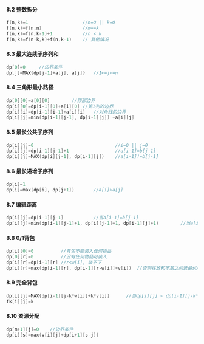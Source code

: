 



#### 8.2 整数拆分

```C++
f(n,k)=1					//n=0 || k=0
f(n,k)=f(n,n)				//m==k
f(n,k)=f(n,k-1)+1			//n < k
f(n,k)=f(n-k,k)+f(n,k-1)	// 其他情况
```

#### 8.3 最大连续子序列和

```C++
dp[0]=0		//边界条件
dp[j]=MAX{dp[j-1]+a[j], a[j]}	//1<=j<=n
```

#### 8.4 三角形最小路径

```C++
dp[0][0]=a[0][0]		//顶部边界
dp[i][0]=dp[i-1][0]+a[i][0]	//第1列的边界
dp[i][i]=dp[i-1][i-1]+a[i][i]	//对角线的边界
dp[i][j]=min(dp[i-1][j-1], dp[i-1][j]) +a[i][j]
```

#### 8.5 最长公共子序列

```C++
dp[i][j]=0								//i=0 || j=0
dp[i][j]=dp[i-1][j-1]+1					//a[i-1]=b[j-1]
dp[i][j]=MAX(dp[i][j-1], dp[i-1][j])	//a[i-1]!=b[j-1]
```

#### 8.6 最长递增子序列

```C++
dp[i]=1						
dp[i]=max(dp[i], dp[j+1])		//a[i]>a[j]
```

#### 8.7 编辑距离

```C++
dp[i][j]=dp[i-1][j-1]			//当a[i-1]=b[j-1]
dp[i][j]=min(dp[i-1][j-1]+1, dp[i][j-1]+1, dp[i-1][j]+1)		//当a[i-1]!=b[j-1]
```

#### 8.8 0/1背包

```C++
dp[i][0]=0			//背包不能装入任何物品
dp[0][r]=0			//没有任何物品可装入
dp[i][r]=dp[i-1][r]	//r<w[i], 装不下
dp[i][r]=max(dp[i-1][r], dp[i-1][r-w[i]]+v[i])	//否则在放和不放之间选最优解
```

#### 8.9 完全背包

```C++
dp[i][j]=MAX{dp[i-1][j-k*w[i]]+k*v[i]}		//当dp[i][j] < dp[i-1][j-k*w[i]]+k*v[i]时
fk[i][j]=k
```

#### 8.10 资源分配

```C++
dp[m+1][j]=0	//边界条件
dp[i][s]=max(v[i][j]+dp[i+1][s-j])
```

